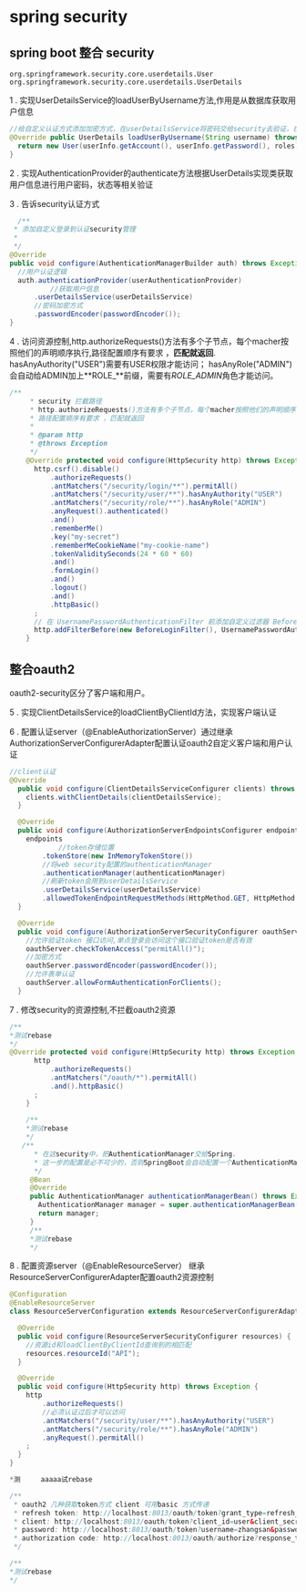 # spring security

## spring boot 整合 security
	
	org.springframework.security.core.userdetails.User
	org.springframework.security.core.userdetails.UserDetails	
  
1 . 实现UserDetailsService的loadUserByUsername方法,作用是从数据库获取用户信息
  ```java
//给自定义认证方式添加加密方式，在userDetailsService将密码交给security去验证，在认证管理中配置密码验证方式
  @Override public UserDetails loadUserByUsername(String username) throws UsernameNotFoundException {
    return new User(userInfo.getAccount(), userInfo.getPassword(), roles);
  }
```
2 . 实现AuthenticationProvider的authenticate方法根据UserDetails实现类获取用户信息进行用户密码，状态等相关验证

3 . 告诉security认证方式
  ```java
	/**
   * 添加自定义登录到认证security管理
   * 
   */
  @Override
  public void configure(AuthenticationManagerBuilder auth) throws Exception {
    //用户认证逻辑
    auth.authenticationProvider(userAuthenticationProvider)
    		//获取用户信息
        .userDetailsService(userDetailsService)
        //密码加密方式
        .passwordEncoder(passwordEncoder());
  }
  ```
4 . 访问资源控制,http.authorizeRequests()方法有多个子节点，每个macher按照他们的声明顺序执行,路径配置顺序有要求 ，**匹配就返回**.
  hasAnyAuthority("USER")需要有USER权限才能访问；
  hasAnyRole("ADMIN")会自动给ADMIN加上**ROLE_**前缀，需要有*ROLE_ADMIN*角色才能访问。
  ```java
  /**
       * security 拦截路径
       * http.authorizeRequests()方法有多个子节点，每个macher按照他们的声明顺序执行
       * 路径配置顺序有要求 ，匹配就返回
       *
       * @param http
       * @throws Exception
       */
      @Override protected void configure(HttpSecurity http) throws Exception {
        http.csrf().disable()
            .authorizeRequests()
            .antMatchers("/security/login/**").permitAll()
            .antMatchers("/security/user/**").hasAnyAuthority("USER")
            .antMatchers("/security/role/**").hasAnyRole("ADMIN")
            .anyRequest().authenticated()
            .and()
            .rememberMe()
            .key("my-secret")
            .rememberMeCookieName("my-cookie-name")
            .tokenValiditySeconds(24 * 60 * 60)
            .and()
            .formLogin()
            .and()
            .logout()
            .and()
            .httpBasic()
        ;
        // 在 UsernamePasswordAuthenticationFilter 前添加自定义过滤器 BeforeLoginFilter 
        http.addFilterBefore(new BeforeLoginFilter(), UsernamePasswordAuthenticationFilter.class);
      }
  ```
## 整合oauth2
		
oauth2-security区分了客户端和用户。

5 . 实现ClientDetailsService的loadClientByClientId方法，实现客户端认证
	
6 . 配置认证server（@EnableAuthorizationServer）通过继承AuthorizationServerConfigurerAdapter配置认证oauth2自定义客户端和用户认证
```java
//client认证
@Override
  public void configure(ClientDetailsServiceConfigurer clients) throws Exception {
    clients.withClientDetails(clientDetailsService);
  }

  @Override
  public void configure(AuthorizationServerEndpointsConfigurer endpoints) {
    endpoints
    		//token存储位置
        .tokenStore(new InMemoryTokenStore())
        //将web security配置的authenticationManager
        .authenticationManager(authenticationManager)
        //刷新token会用到userDetailsService
        .userDetailsService(userDetailsService)
        .allowedTokenEndpointRequestMethods(HttpMethod.GET, HttpMethod.POST);
  }

  @Override
  public void configure(AuthorizationServerSecurityConfigurer oauthServer) {
  	//允许验证token 接口访问,单点登录会访问这个接口验证token是否有效
    oauthServer.checkTokenAccess("permitAll()");
    //加密方式
    oauthServer.passwordEncoder(passwordEncoder());
    //允许表单认证
    oauthServer.allowFormAuthenticationForClients();
  }
```
7 . 修改security的资源控制,不拦截oauth2资源
```java
/**
*测试rebase
*/
@Override protected void configure(HttpSecurity http) throws Exception {
      http
          .authorizeRequests()
          .antMatchers("/oauth/*").permitAll()
          .and().httpBasic()
      ;
    }
    
    /**
    *测试rebase
    */
   /**
      * 在这security中，把AuthenticationManager交给Spring，
      * 这一步的配置是必不可少的，否则SpringBoot会自动配置一个AuthenticationManager,覆盖掉内存中的用户
      */
     @Bean
     @Override
     public AuthenticationManager authenticationManagerBean() throws Exception {
       AuthenticationManager manager = super.authenticationManagerBean();
       return manager;
     }
     /**
     *测试rebase
     */
```  
8 . 配置资源server（@EnableResourceServer） 继承ResourceServerConfigurerAdapter配置oauth2资源控制
```java
@Configuration
@EnableResourceServer
class ResourceServerConfiguration extends ResourceServerConfigurerAdapter {

  @Override
  public void configure(ResourceServerSecurityConfigurer resources) {
    //资源id和loadClientByClientId查询到的相匹配
    resources.resourceId("API");
  }

  @Override
  public void configure(HttpSecurity http) throws Exception {
    http
        .authorizeRequests()
        //必须认证过后才可以访问
        .antMatchers("/security/user/**").hasAnyAuthority("USER")
        .antMatchers("/security/role/**").hasAnyRole("ADMIN")
        .anyRequest().permitAll()
    ;
  }
}
```


```java
*测     aaaaa试rebase

/**
 * oauth2 几种获取token方式 client 可用basic 方式传递
 * refresh token: http://localhost:8013/oauth/token?grant_type=refresh_token&refresh_token=3680e51e-fbf4-417a-85d9-6a8205c14c0a&client_id=user&client_secret=123456
 * client: http://localhost:8013/oauth/token?client_id=user&client_secret=123456&scope=read&grant_type=client_credentials
 * password: http://localhost:8013/oauth/token?username=zhangsan&password=123456&grant_type=password&scope=read&client_id=user&client_secret=1234567
 * authorization code: http://localhost:8013/oauth/authorize?response_type=code&client_id=code&redirect_uri=http://localhost:8013/security/login&scope=all
 */

/**
*测试rebase
*/

```